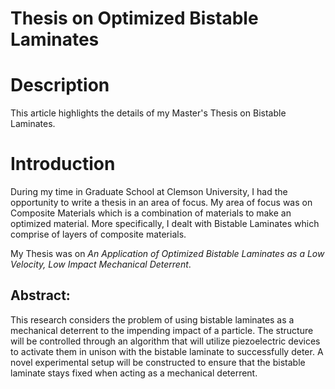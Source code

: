 # Thesis on Optimized Bistable Laminates

# Description

This article highlights the details of my Master's Thesis on Bistable Laminates.

# Introduction

During my time in Graduate School at Clemson University, I had the
opportunity to write a thesis in an area of focus. My area of focus
was on Composite Materials which is a combination of materials to make
an optimized material. More specifically, I dealt with Bistable
Laminates which comprise of layers of composite materials.

My Thesis was on *An Application of Optimized Bistable Laminates as a
Low Velocity, Low Impact Mechanical Deterrent*.

## Abstract:
This research considers the problem of using bistable laminates as a
mechanical deterrent to the impending impact of a particle. The
structure will be controlled through an algorithm that will utilize
piezoelectric devices to activate them in unison with the bistable
laminate to successfully deter. A novel experimental setup will be
constructed to ensure that the bistable laminate stays fixed when
acting as a mechanical deterrent.
